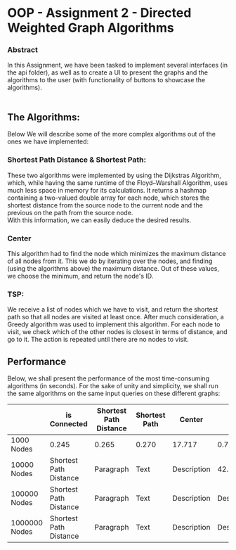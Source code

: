 # OOP - Assignment 2 - Directed Weighted Graph Algorithms

### Abstract
In this Assignment, we have been tasked to implement several interfaces (in the api folder),
as well as to create a UI to present the graphs and the algorithms to the user (with 
functionality of buttons to showcase the algorithms).
<br><br>

## The Algorithms:
Below We will describe some of the more complex algorithms out of the ones we have 
implemented:
### Shortest Path Distance & Shortest Path:
These two algorithms were implemented by using the Dijkstras Algorithm, which, while having 
the same runtime of the Floyd–Warshall Algorithm, uses much less space in memory for its 
calculations. It returns a hashmap containing a two-valued double array for each node, 
which stores the shortest distance from the source node to the current node and the previous
on the path from the source node.<br>
With this information, we can easily deduce the desired results.

### Center
This algorithm had to find the node which minimizes the maximum distance of all nodes from it.
This we do by iterating over the nodes, and finding (using the algorithms above) the maximum 
distance. Out of these values, we choose the minimum, and return the node's ID.

### TSP:
We receive a list of nodes which we have to visit, and return the shortest path so that all
nodes are visited at least once. After much consideration, a Greedy algorithm was used to
implement this algorithm. For each node to visit, we check which of the other nodes is closest
in terms of distance, and go to it. The action is repeated until there are no nodes to visit.

## Performance
Below, we shall present the performance of the most time-consuming algorithms (in seconds).
For the sake of unity and simplicity, we shall run the same algorithms on the same input queries on 
these different graphs:

|                        | is Connected           | Shortest Path Distance | Shortest Path      | Center        | TSP           |
| ---------------------- | ---------------------- | ---------------------- | ------------------ | ------------- | ------------- |
| 1000 Nodes             | 0.245                  | 0.265                  | 0.270              | 17.717        | 0.734         |
| 10000 Nodes            | Shortest Path Distance | Paragraph              | Text               | Description   | 42.469        |
| 100000 Nodes           | Shortest Path Distance | Paragraph              | Text               | Description   | Description   |
| 1000000 Nodes          | Shortest Path Distance | Paragraph              | Text               | Description   | Description   |